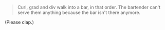 > Curl, grad and div walk into a bar, in that order. The bartender can't serve them anything because the bar isn't there anymore.

(Please clap.)